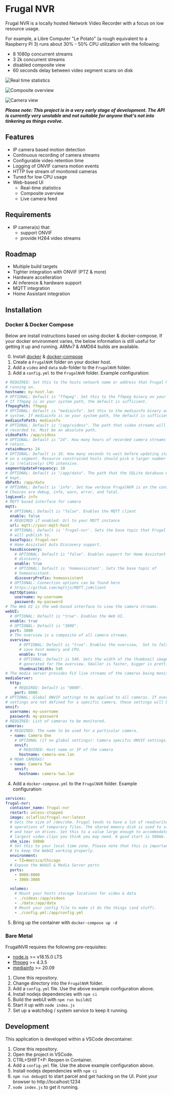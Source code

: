 # Frugal NVR #

Frugal NVR is a locally hosted Network Video Recorder with a focus on low
resource usage.

For example, a Libre Computer "Le Potato" (a rough equivalent to a Raspberry PI
3) runs about 30% - 50% CPU utilization with the following:
 - 8 1080p concurrent streams
 - 3 2k concurrent streams
 - disabled composite view
 - 60 seconds delay between video segment scans on disk

![Real time statistics](/images/stats.png)

![Composite overview](/images/overview.png)

![Camera view](/images/camera.png)

***Please note: This project is in a very early stage of development. The API is
currently very unstable and not suitable for anyone that's not into tinkering as
things evolve.***

## Features ##

* IP camera based motion detection
* Continuous recording of camera streams
* Configurable video retention time
* Logging of ONVIF camera motion events
* HTTP live stream of monitored cameras
* Tuned for low CPU usage
* Web-based UI
  * Real-time statistics
  * Composite overview
  * Live camera feed

## Requirements ##

* IP camera(s) that:
    * support ONVIF
    * provide H264 video streams

## Roadmap ##

* Multiple build targets
* Tighter integration with ONVIF (PTZ & more)
* Hardware accelleration
* AI inference & hardware support
* MQTT integration
* Home Assistant integration

## Installation ##

### Docker & Docker Compose

Below are install instructions based on using docker & docker-compose. If your
docker environment varies, the below information is still useful for getting
it up and running. ARMv7 & AMD64 builds are available.

0. Install [docker](https://docs.docker.com/engine/install/) &
  [docker-compose](https://docs.docker.com/compose/install/)
1. Create a `FrugalNVR` folder on your docker host.
2. Add a `video` and `data` sub-folder to the `FrugalNVR` folder.
3. Add a `config.yml` to the `FrugalNVR` folder. Example configuration:
  ```yml
  # REQUIRED: Set this to the hosts network name or address that Frugal NVR is
  # running on.
  hostname: my-host.lan
  # OPTIONAL: Default is "ffmpeg". Set this to the ffmpeg binary on your system.
  # If ffmpeg is on your system path, the default is sufficient.
  ffmpegPath: ffmpeg
  # OPTIONAL: Default is "mediainfo". Set this to the mediainfo binary on your
  # system. If mediainfo is on your system path, the default is sufficient.
  mediainfoPath: mediainfo
  # OPTIONAL: Default is "/app/videos". The path that video streams will be
  # recorded to. Must be an absolute path.
  videoPath: /app/videos
  # OPTIONAL: Default is "24". How many hours of recorded camera streams to 
  # retain.
  retainHours: 24
  # OPTIONAL: Default is 10. How many seconds to wait before updating statistics
  # on a segment. Resource constrained hosts should pick a larger number as this
  # is (relatively) CPU intensive.
  segmentUpdateFrequency: 10
  # OPTIONAL: Default is "/app/data". The path that the SQLite database will be
  # kept.
  dbPath: /app/data
  # OPTIONAL: Default is 'info'. Set how verbose FrugalNVR is on the console.
  # Choices are debug, info, warn, error, and fatal.
  logLevel: info
  # MQTT based interface for camera
  mqtt:
    # OPTIONAL: Default is "false". Enables the MQTT client
    enable: false
    # REQUIRED if enabled: Url to your MQTT instance
    url: mqtt://your-mqtt-host
    # OPTIONAL: Default is 'frugal-nvr'. Sets the base topic that Frugal NVR
    # will publish to.
    baseTopic: frugal-nvr
    # Home Assistant Auto Discovery support.
    hassDiscovery:
      # OPTIONAL: Default is "false". Enables support for Home Assistant auto
      # discovery.
      enable: true
      # OPTIONAL: Default is 'homeassistant'. Sets the base topic of
      # homeassistant.
      discoveryPrefix: homeassistant
    # OPTIONAL: Connection options can be found here
    # https://github.com/mqttjs/MQTT.js#client
    mqttOptions:
      username: my-username
      password: my-password
  # The Web UI is the web-based interface to view the camera streams.
  webUI:
    # OPTIONAL: Default is "true". Enables the Web UI.
    enable: true
    # OPTIONAL: Default is "3000".
    port: 3000
    # The overview is a composite of all camera streams.
    overview:
        # OPTIONAL: Default is "true". Enables the overview,  Set to false to
        # save host memory and CPU.
        enable: true
        # OPTIONAL: Default is 540. Sets the width of the thumbnail images
        # generated for the overview. Smaller is faster, bigger is prettier. :)
        thumbnailWidth: 540
  # The media server provides FLV live streams of the cameras being monitored.
  mediaServer:
    http:
      # REQUIRED: Default is "8000".
      port: 8000
  # OPTIONAL: Global ONVIF settings to be applied to all cameras. If overriding
  # settings are not defined for a specific camera, these settings will be used.
  onvif:
    username: my-username
    password: my-password
  # REQUIRED: List of cameras to be monitored.
  cameras:
    # REQUIRED: The name to be used for a particular camera.
    - name: Camera One
      # OPTIONAL (if no global settings): Camera specific ONVIF settings.
      onvif:
        # REQUIRED: Host name or IP of the camera
        hostname: camera-one.lan
    # MOAR CAMERAS!
    - name: Camera Two
      onvif:
        hostname: camera-two.lan
  ```
4. Add a `docker-compose.yml` to the `FrugalNVR` folder. Example configuration:
  ```yml
  services:
  frugal-nvr:
    container_name: frugal-nvr
    restart: unless-stopped
    image: sclaflin/frugal-nvr:latest
    # Sets the size of /dev/shm. Frugal tends to have a lot of read/write
    # operations of temporary files. The shared memory disk is used to save wear
    # and tear on drives. Set this to a value large enough to accommodate the
    # largest video clips you think you may need. A good start is 500mb.
    shm_size: 500mb
    # Set this to your local time zone. Please note that this is important
    # to keep the WebUI working properly.
    environment:
      - TZ=America/Chicago
    # Expose the WebUI & Media Server ports
    ports:
      - 8000:8000
      - 3000:3000

    volumes:
      # Mount your hosts storage locations for video & data
      - ./videos:/app/videos
      - ./data:/app/data
      # Mount your config file to make it do the things (and stuff).
      - ./config.yml:/app/config.yml
  ```
5. Bring up the container with `docker-compose up -d`

### Bare Metal ###

FrugalNVR requires the following pre-requisites:

* [node.js](https://nodejs.org/en) >= v18.15.0 LTS
* [ffmpeg](https://ffmpeg.org/) >= 4.3.5
* [mediainfo](https://mediaarea.net/en/MediaInfo) >= 20.09

1. Clone this repository.
2. Change directory into the `FrugalNVR` folder.
2. Add a `config.yml` file. Use the above example configuration above.
4. Install nodejs dependencies with `npm ci`
5. Build the webUI with `npm run buildUI`
6. Start it up with `node index.js`
7. Set up a watchdog / system service to keep it running.

## Development ##

This application is developed within a VSCode devcontainer.

1. Clone this repository.
2. Open the project in VSCode.
3. CTRL+SHIFT+P: Reopen in Container.
4. Add a `config.yml` file. Use the above example configuration above.
5. Install nodejs dependencies with `npm ci`
6. `npm run debugUI` to start parcel and get hacking on the UI. Point your browser to http://localhost:1234
7. `node index.js` to get it running.
